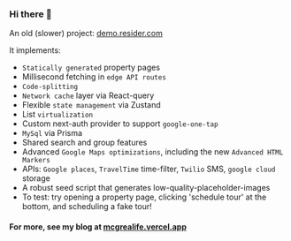 ### Hi there 👋

An old (slower) project: [demo.resider.com](https://demo.resider.com/)

It implements:
- `Statically generated` property pages
- Millisecond fetching in `edge API routes`
- `Code-splitting`
- `Network cache` layer via React-query
- Flexible `state management` via Zustand
- List `virtualization`
- Custom next-auth provider to support `google-one-tap`
- `MySql` via Prisma
- Shared search and group features
- Advanced `Google Maps optimizations`, including the new `Advanced HTML Markers`
- APIs: `Google places`, `TravelTime` time-filter, `Twilio` SMS, `google cloud` storage
- A robust seed script that generates low-quality-placeholder-images
- To test: try opening a property page, clicking 'schedule tour' at the bottom, and scheduling a fake tour!

#### For more, see my blog at [mcgrealife.vercel.app]([url](https://mcgrealife.vercel.app/)https://mcgrealife.vercel.app/)
